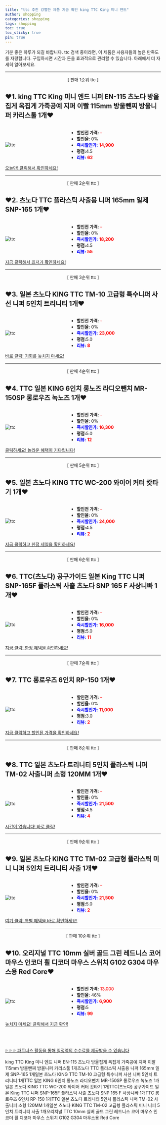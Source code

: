 ```yaml
---
title: "ttc 추천 강렬한 제품 지금 확인 king TTC King 미니 엔드"
author: shopping
categories: shopping
tags: shopping
toc: true
toc_sticky: true
pin: true
---
```

기분 좋은 하루가 되길 바랍니다. ttc 검색 중이라면, 이 제품은 사용자들의 높은 만족도를 자랑합니다. 구입하시면 시간과 돈을 효과적으로 관리할 수 있습니다. 아래에서 더 자세히 알아보세요.

---
<p class="toplist" style="margin: 0 auto; display: block; width: fit-content;">[ 판매 1순위 ttc ]</p>

<h2><strong>❤️1. king TTC King 미니 엔드 니퍼 EN-115 츠노다 방울집게 옥집게 가죽공예 지퍼 이빨 115mm 방울뺀찌 방울니퍼 카리스툴 1개❤️</strong></h2>

<div style="display: flex; align-items: center;">
    <div style="flex: 0.4;">
        <img src="https://thumbnail6.coupangcdn.com/thumbnails/remote/230x230ex/image/vendor_inventory/154d/f4e15de251d15f1cf9d95b62e3c015af80d0ebe448562c2119d57d603eb6.jpg" alt="ttc" style="max-width: 100%;">
    </div>
    <div style="flex: 0.6; margin-left: 10px;">
        <ul>
            <li><strong>할인전 가격:</strong> <del style="color: red;">-</del></li>
            <li><strong>할인율:</strong> 0%</li>
            <li><span style='color:blue'><strong>즉시할인가:</strong></span> <span style='color:red'><strong>14,900</strong></span></li>
            <li><strong>평점:</strong>4.5</li>
            <li><span style='color:blue'><strong>리뷰:</strong></span> <span style='color:red'><strong>62</strong></span></li>
        </ul>
    </div>
</div>
<div class="center">
    <a href="https://William4Davisa.github.io?lptag=AF9450613&subid=githubio&pageKey=2115954857&traceid=V0-153&itemId=3593572527&vendorItemId=71117451927" class="myButton">
        오늘만! 클릭해서 확인하세요!
    </a>
</div>


---
<p class="toplist" style="margin: 0 auto; display: block; width: fit-content;">[ 판매 2순위 ttc ]</p>

<h2><strong>❤️2. 츠노다 TTC 플라스틱 사출용 니퍼 165mm 일제 SNP-165 1개❤️</strong></h2>

<div style="display: flex; align-items: center;">
    <div style="flex: 0.4;">
        <img src="https://thumbnail7.coupangcdn.com/thumbnails/remote/230x230ex/image/vendor_inventory/4863/c9b9372c0e317658bf709223b50db0146da928b28bd4c30af49e60142d1a.jpg" alt="ttc" style="max-width: 100%;">
    </div>
    <div style="flex: 0.6; margin-left: 10px;">
        <ul>
            <li><strong>할인전 가격:</strong> <del style="color: red;">-</del></li>
            <li><strong>할인율:</strong> 0%</li>
            <li><span style='color:blue'><strong>즉시할인가:</strong></span> <span style='color:red'><strong>18,200</strong></span></li>
            <li><strong>평점:</strong>4.5</li>
            <li><span style='color:blue'><strong>리뷰:</strong></span> <span style='color:red'><strong>55</strong></span></li>
        </ul>
    </div>
</div>
<div class="center">
    <a href="https://William4Davisa.github.io?lptag=AF9450613&subid=githubio&pageKey=226151017&traceid=V0-153&itemId=716498094&vendorItemId=73887314802" class="myButton">
        지금 클릭해서 최저가 확인하세요!
    </a>
</div>


---
<p class="toplist" style="margin: 0 auto; display: block; width: fit-content;">[ 판매 3순위 ttc ]</p>

<h2><strong>❤️3. 일본 츠노다 KING TTC TM-10 고급형 특수니퍼 사선 니퍼 5인치 트리니티 1개❤️</strong></h2>

<div style="display: flex; align-items: center;">
    <div style="flex: 0.4;">
        <img src="https://thumbnail8.coupangcdn.com/thumbnails/remote/230x230ex/image/vendor_inventory/8b91/b1f9592bab3f90e34c966bffca8ef66f384c11ab951a999aa1c142ffe5ac.jpg" alt="ttc" style="max-width: 100%;">
    </div>
    <div style="flex: 0.6; margin-left: 10px;">
        <ul>
            <li><strong>할인전 가격:</strong> <del style="color: red;">-</del></li>
            <li><strong>할인율:</strong> 0%</li>
            <li><span style='color:blue'><strong>즉시할인가:</strong></span> <span style='color:red'><strong>23,000</strong></span></li>
            <li><strong>평점:</strong>5.0</li>
            <li><span style='color:blue'><strong>리뷰:</strong></span> <span style='color:red'><strong>8</strong></span></li>
        </ul>
    </div>
</div>
<div class="center">
    <a href="https://William4Davisa.github.io?lptag=AF9450613&subid=githubio&pageKey=2112449489&traceid=V0-153&itemId=3588413226&vendorItemId=71574198069" class="myButton">
        바로 클릭! 기회를 놓치지 마세요!
    </a>
</div>


---
<p class="toplist" style="margin: 0 auto; display: block; width: fit-content;">[ 판매 4순위 ttc ]</p>

<h2><strong>❤️4. TTC 일본 KING 6인치 롱노즈 라디오뺀치 MR-150SP 롱로우즈 녹노즈 1개❤️</strong></h2>

<div style="display: flex; align-items: center;">
    <div style="flex: 0.4;">
        <img src="https://thumbnail9.coupangcdn.com/thumbnails/remote/230x230ex/image/vendor_inventory/f0e1/ad14b1249f29adf30fa9af66c320eb7a430c274e3718a6d9abb88c24ef5d.jpg" alt="ttc" style="max-width: 100%;">
    </div>
    <div style="flex: 0.6; margin-left: 10px;">
        <ul>
            <li><strong>할인전 가격:</strong> <del style="color: red;">-</del></li>
            <li><strong>할인율:</strong> 0%</li>
            <li><span style='color:blue'><strong>즉시할인가:</strong></span> <span style='color:red'><strong>16,300</strong></span></li>
            <li><strong>평점:</strong>5.0</li>
            <li><span style='color:blue'><strong>리뷰:</strong></span> <span style='color:red'><strong>12</strong></span></li>
        </ul>
    </div>
</div>
<div class="center">
    <a href="https://William4Davisa.github.io?lptag=AF9450613&subid=githubio&pageKey=301660891&traceid=V0-153&itemId=949243729&vendorItemId=5341678121" class="myButton">
        클릭하세요! 놀라운 혜택이 기다립니다!
    </a>
</div>


---
<p class="toplist" style="margin: 0 auto; display: block; width: fit-content;">[ 판매 5순위 ttc ]</p>

<h2><strong>❤️5. 일본 츠노다 KING TTC WC-200 와이어 커터 캇타기 1개❤️</strong></h2>

<div style="display: flex; align-items: center;">
    <div style="flex: 0.4;">
        <img src="https://thumbnail9.coupangcdn.com/thumbnails/remote/230x230ex/image/vendor_inventory/2b27/30da29d55e1dcd5c9278ec164f22a6df283e41ca69bcd4f173b63e805c09.jpg" alt="ttc" style="max-width: 100%;">
    </div>
    <div style="flex: 0.6; margin-left: 10px;">
        <ul>
            <li><strong>할인전 가격:</strong> <del style="color: red;">-</del></li>
            <li><strong>할인율:</strong> 0%</li>
            <li><span style='color:blue'><strong>즉시할인가:</strong></span> <span style='color:red'><strong>24,000</strong></span></li>
            <li><strong>평점:</strong>4.5</li>
            <li><span style='color:blue'><strong>리뷰:</strong></span> <span style='color:red'><strong>2</strong></span></li>
        </ul>
    </div>
</div>
<div class="center">
    <a href="https://William4Davisa.github.io?lptag=AF9450613&subid=githubio&pageKey=2112503806&traceid=V0-153&itemId=3588526215&vendorItemId=71574309385" class="myButton">
        지금 클릭하고 한정 세일을 확인하세요!
    </a>
</div>


---
<p class="toplist" style="margin: 0 auto; display: block; width: fit-content;">[ 판매 6순위 ttc ]</p>

<h2><strong>❤️6. TTC(츠노다) 공구가이드 일본 King TTC 니퍼 SNP-165F 플라스틱 사출 츠노다 SNP 165 F 사상니빠 1개❤️</strong></h2>

<div style="display: flex; align-items: center;">
    <div style="flex: 0.4;">
        <img src="https://thumbnail7.coupangcdn.com/thumbnails/remote/230x230ex/image/vendor_inventory/96a7/ece08cf3e85e75f1ad8395ee36a257cd353332778556e7f3904a33e8690b.jpg" alt="ttc" style="max-width: 100%;">
    </div>
    <div style="flex: 0.6; margin-left: 10px;">
        <ul>
            <li><strong>할인전 가격:</strong> <del style="color: red;">-</del></li>
            <li><strong>할인율:</strong> 0%</li>
            <li><span style='color:blue'><strong>즉시할인가:</strong></span> <span style='color:red'><strong>16,000</strong></span></li>
            <li><strong>평점:</strong>5.0</li>
            <li><span style='color:blue'><strong>리뷰:</strong></span> <span style='color:red'><strong>11</strong></span></li>
        </ul>
    </div>
</div>
<div class="center">
    <a href="https://William4Davisa.github.io?lptag=AF9450613&subid=githubio&pageKey=239854347&traceid=V0-153&itemId=763038247&vendorItemId=4924533914" class="myButton">
        지금 클릭! 한정 혜택을 확인하세요!
    </a>
</div>


---
<p class="toplist" style="margin: 0 auto; display: block; width: fit-content;">[ 판매 7순위 ttc ]</p>

<h2><strong>❤️7. TTC 롱로우즈 6인치 RP-150 1개❤️</strong></h2>

<div style="display: flex; align-items: center;">
    <div style="flex: 0.4;">
        <img src="https://thumbnail9.coupangcdn.com/thumbnails/remote/230x230ex/image/vendor_inventory/611f/eb4530818f253eebe2fe61b72e872394c947206d745b375c73a5aef8f9b3.jpeg" alt="ttc" style="max-width: 100%;">
    </div>
    <div style="flex: 0.6; margin-left: 10px;">
        <ul>
            <li><strong>할인전 가격:</strong> <del style="color: red;">-</del></li>
            <li><strong>할인율:</strong> 0%</li>
            <li><span style='color:blue'><strong>즉시할인가:</strong></span> <span style='color:red'><strong>11,000</strong></span></li>
            <li><strong>평점:</strong>3.0</li>
            <li><span style='color:blue'><strong>리뷰:</strong></span> <span style='color:red'><strong>2</strong></span></li>
        </ul>
    </div>
</div>
<div class="center">
    <a href="https://William4Davisa.github.io?lptag=AF9450613&subid=githubio&pageKey=6981958891&traceid=V0-153&itemId=17058396986&vendorItemId=84232751148" class="myButton">
        지금 클릭하고 할인된 가격을 확인하세요!
    </a>
</div>


---
<p class="toplist" style="margin: 0 auto; display: block; width: fit-content;">[ 판매 8순위 ttc ]</p>

<h2><strong>❤️8. TTC 일본 츠노다 트리니티 5인치 플라스틱 니퍼 TM-02 사출니퍼 소형 120MM 1개❤️</strong></h2>

<div style="display: flex; align-items: center;">
    <div style="flex: 0.4;">
        <img src="https://thumbnail8.coupangcdn.com/thumbnails/remote/230x230ex/image/vendor_inventory/0605/d366bceee015fc34794f695331259918003646a8b9d53a10257afc57e956.jpg" alt="ttc" style="max-width: 100%;">
    </div>
    <div style="flex: 0.6; margin-left: 10px;">
        <ul>
            <li><strong>할인전 가격:</strong> <del style="color: red;">-</del></li>
            <li><strong>할인율:</strong> 0%</li>
            <li><span style='color:blue'><strong>즉시할인가:</strong></span> <span style='color:red'><strong>21,500</strong></span></li>
            <li><strong>평점:</strong>4.5</li>
            <li><span style='color:blue'><strong>리뷰:</strong></span> <span style='color:red'><strong>4</strong></span></li>
        </ul>
    </div>
</div>
<div class="center">
    <a href="https://William4Davisa.github.io?lptag=AF9450613&subid=githubio&pageKey=301511969&traceid=V0-153&itemId=948753338&vendorItemId=5340872383" class="myButton">
        시간이 없습니다! 바로 클릭!
    </a>
</div>


---
<p class="toplist" style="margin: 0 auto; display: block; width: fit-content;">[ 판매 9순위 ttc ]</p>

<h2><strong>❤️9. 일본 츠노다 KING TTC TM-02 고급형 플라스틱 미니 니퍼 5인치 트리니티 사출 1개❤️</strong></h2>

<div style="display: flex; align-items: center;">
    <div style="flex: 0.4;">
        <img src="https://thumbnail7.coupangcdn.com/thumbnails/remote/230x230ex/image/vendor_inventory/dc32/98be29cb9058950111aba9d299c2d34e726ad42ad5cfba1b5dc484b38e03.jpg" alt="ttc" style="max-width: 100%;">
    </div>
    <div style="flex: 0.6; margin-left: 10px;">
        <ul>
            <li><strong>할인전 가격:</strong> <del style="color: red;">-</del></li>
            <li><strong>할인율:</strong> 0%</li>
            <li><span style='color:blue'><strong>즉시할인가:</strong></span> <span style='color:red'><strong>21,500</strong></span></li>
            <li><strong>평점:</strong>5.0</li>
            <li><span style='color:blue'><strong>리뷰:</strong></span> <span style='color:red'><strong>2</strong></span></li>
        </ul>
    </div>
</div>
<div class="center">
    <a href="https://William4Davisa.github.io?lptag=AF9450613&subid=githubio&pageKey=2112438133&traceid=V0-153&itemId=3588386980&vendorItemId=71574171551" class="myButton">
        여기 클릭! 특별 혜택을 바로 확인하세요!
    </a>
</div>


---
<p class="toplist" style="margin: 0 auto; display: block; width: fit-content;">[ 판매 10순위 ttc ]</p>

<h2><strong>❤️10. 오리지널 TTC 10mm 실버 골드 그린 레드니스 코어 마우스 인코더 휠 디코더 마우스 스위치 G102 G304 마우스용 Red Core❤️</strong></h2>

<div style="display: flex; align-items: center;">
    <div style="flex: 0.4;">
        <img src="https://thumbnail6.coupangcdn.com/thumbnails/remote/230x230ex/image/vendor_inventory/929d/e3ed080fefd4162b248d4058647ed737c5a1374d3be0b3cd3ef13de21fed.jpg" alt="ttc" style="max-width: 100%;">
    </div>
    <div style="flex: 0.6; margin-left: 10px;">
        <ul>
            <li><strong>할인전 가격:</strong> <del style="color: red;">13,000</del></li>
            <li><strong>할인율:</strong> 46%</li>
            <li><span style='color:blue'><strong>즉시할인가:</strong></span> <span style='color:red'><strong>6,900</strong></span></li>
            <li><strong>평점:</strong>5</li>
            <li><span style='color:blue'><strong>리뷰:</strong></span> <span style='color:red'><strong>99</strong></span></li>
        </ul>
    </div>
</div>
<div class="center">
    <a href="https://William4Davisa.github.io?lptag=AF9450613&subid=githubio&pageKey=8113604866&traceid=V0-153&itemId=22993766314&vendorItemId=90027677736" class="myButton">
        놓치지 마세요! 클릭해서 지금 확인!
    </a>
</div>

<br><br><br>[💦 💦 💦 파트너스 활동을 통해 일정액의 수수료를 제공받을 수 있습니다](https://link.coupang.com/a/bcpT2c)<br><br>king TTC King 미니 엔드 니퍼 EN-115 츠노다 방울집게 옥집게 가죽공예 지퍼 이빨 115mm 방울뺀찌 방울니퍼 카리스툴 1개츠노다 TTC 플라스틱 사출용 니퍼 165mm 일제 SNP-165 1개일본 츠노다 KING TTC TM-10 고급형 특수니퍼 사선 니퍼 5인치 트리니티 1개TTC 일본 KING 6인치 롱노즈 라디오뺀치 MR-150SP 롱로우즈 녹노즈 1개일본 츠노다 KING TTC WC-200 와이어 커터 캇타기 1개TTC(츠노다) 공구가이드 일본 King TTC 니퍼 SNP-165F 플라스틱 사출 츠노다 SNP 165 F 사상니빠 1개TTC 롱로우즈 6인치 RP-150 1개TTC 일본 츠노다 트리니티 5인치 플라스틱 니퍼 TM-02 사출니퍼 소형 120MM 1개일본 츠노다 KING TTC TM-02 고급형 플라스틱 미니 니퍼 5인치 트리니티 사출 1개오리지널 TTC 10mm 실버 골드 그린 레드니스 코어 마우스 인코더 휠 디코더 마우스 스위치 G102 G304 마우스용 Red Core